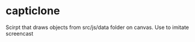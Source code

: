 # capticlone
Scirpt that draws objects from src/js/data folder on canvas.
Use to imitate screencast
